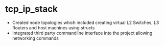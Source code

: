 # tcp_ip_stack

* Created node topologies which included creating virtual L2 Switches, L3 Routers and host machines using structs
* Integrated third party commandline interface into the project allowing networking commands
